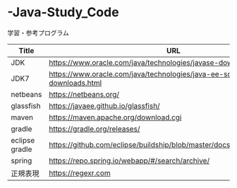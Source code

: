 # -Java-Study_Code
学習・参考プログラム

| Title          | URL                                                          |
| -------------- | ------------------------------------------------------------ |
| JDK            | https://www.oracle.com/java/technologies/javase-downloads.html |
| JDK7           | https://www.oracle.com/java/technologies/java-ee-sdk-6u3-jdk-7-downloads.html |
| netbeans       | https://netbeans.org/                                        |
| glassfish      | https://javaee.github.io/glassfish/                          |
| maven          | https://maven.apache.org/download.cgi                        |
| gradle         | https://gradle.org/releases/                                 |
| eclipse gradle | https://github.com/eclipse/buildship/blob/master/docs/user/Installation.md |
| spring         | https://repo.spring.io/webapp/#/search/archive/              |
| 正規表現       | https://regexr.com                                           |
